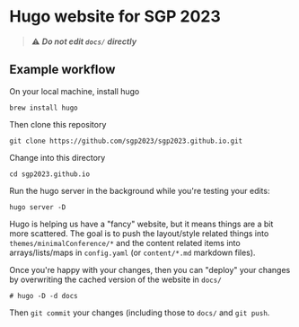 # Hugo website for SGP 2023

> :warning: **_Do not edit `docs/` directly_**

## Example workflow

On your local machine, install hugo

    brew install hugo

Then clone this repository

    git clone https://github.com/sgp2023/sgp2023.github.io.git

Change into this directory

    cd sgp2023.github.io

Run the hugo server in the background while you're testing your edits:

    hugo server -D

Hugo is helping us have a "fancy" website, but it means things are a bit more
scattered. The goal is to push the layout/style related things into
`themes/minimalConference/*` and the content related items into
arrays/lists/maps in `config.yaml` (or `content/*.md` markdown files).

Once you're happy with your changes, then you can "deploy" your changes by
overwriting the cached version of the website in `docs/`


    # hugo -D -d docs 

Then `git commit` your changes (including those to `docs/` and `git push`.
